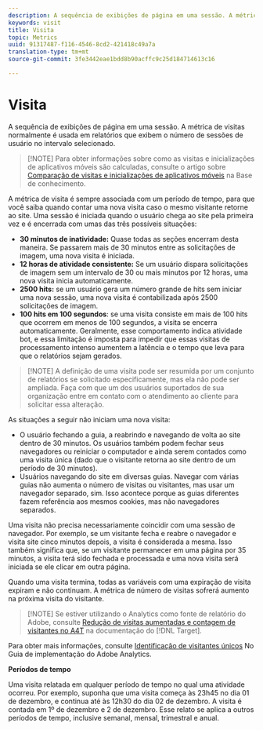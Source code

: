 ```yaml
---
description: A sequência de exibições de página em uma sessão. A métrica de visitas normalmente é usada em relatórios que exibem o número de sessões de usuário no intervalo selecionado.
keywords: visit
title: Visita
topic: Metrics
uuid: 91317487-f116-4546-8cd2-421418c49a7a
translation-type: tm+mt
source-git-commit: 3fe3442eae1bdd8b90acffc9c25d184714613c16

---
```



# Visita

A sequência de exibições de página em uma sessão. A métrica de visitas normalmente é usada em relatórios que exibem o número de sessões de usuário no intervalo selecionado.

>[!NOTE] Para obter informações sobre como as visitas e inicializações de aplicativos móveis são calculadas, consulte o artigo sobre [Comparação de visitas e inicializações de aplicativos móveis](https://helpx.adobe.com/br/analytics/kb/compare-visits-and-mobile-app-launches.html) na Base de conhecimento.

A métrica de visita é sempre associada com um período de tempo, para que você saiba quando contar uma nova visita caso o mesmo visitante retorne ao site. Uma sessão é iniciada quando o usuário chega ao site pela primeira vez e é encerrada com umas das três possíveis situações:

* **30 minutos de inatividade:** Quase todas as seções encerram desta maneira. Se passarem mais de 30 minutos entre as solicitações de imagem, uma nova visita é iniciada.
* **12 horas de atividade consistente:** Se um usuário dispara solicitações de imagem sem um intervalo de 30 ou mais minutos por 12 horas, uma nova visita inicia automaticamente.
* **2500 hits:** se um usuário gera um número grande de hits sem iniciar uma nova sessão, uma nova visita é contabilizada após 2500 solicitações de imagem.
* **100 hits em 100 segundos**: se uma visita consiste em mais de 100 hits que ocorrem em menos de 100 segundos, a visita se encerra automaticamente. Geralmente, esse comportamento indica atividade bot, e essa limitação é imposta para impedir que essas visitas de processamento intenso aumentem a latência e o tempo que leva para que o relatórios sejam gerados.

>[!NOTE] A definição de uma visita pode ser resumida por um conjunto de relatórios se solicitado especificamente, mas ela não pode ser ampliada. Faça com que um dos usuários suportados de sua organização entre em contato com o atendimento ao cliente para solicitar essa alteração.

As situações a seguir não iniciam uma nova visita:

* O usuário fechando a guia, a reabrindo e navegando de volta ao site dentro de 30 minutos. Os usuários também podem fechar seus navegadores ou reiniciar o computador e ainda serem contados como uma visita única (dado que o visitante retorna ao site dentro de um período de 30 minutos).
* Usuários navegando do site em diversas guias. Navegar com várias guias não aumenta o número de visitas ou visitantes, mas usar um navegador separado, sim. Isso acontece porque as guias diferentes fazem referência aos mesmos cookies, mas não navegadores separados.

Uma visita não precisa necessariamente coincidir com uma sessão de navegador. Por exemplo, se um visitante fecha e reabre o navegador e visita site cinco minutos depois, a visita é considerada a mesma. Isso também significa que, se um visitante permanecer em uma página por 35 minutos, a visita terá sido fechada e processada e uma nova visita será iniciada se ele clicar em outra página.

Quando uma visita termina, todas as variáveis com uma expiração de visita expiram e não continuam. A métrica de número de visitas sofrerá aumento na próxima visita do visitante.

>[!NOTE] Se estiver utilizando o Analytics como fonte de relatório do Adobe, consulte [Redução de visitas aumentadas e contagem de visitantes no A4T](https://docs.adobe.com/content/help/en/target/using/integrate/a4t/troubleshoot-a4t/minimizing-inflated-visit-and-visitor-counts-a4t.html) na documentação do [!DNL Target].

Para obter mais informações, consulte [Identificação de visitantes únicos](https://docs.adobe.com/content/help/pt-BR/analytics/technotes/visitor-identification.html) No Guia de implementação do Adobe Analytics.

**Períodos de tempo**

Uma visita relatada em qualquer período de tempo no qual uma atividade ocorreu. Por exemplo, suponha que uma visita começa às 23h45 no dia 01 de dezembro, e continua até às 12h30 do dia 02 de dezembro. A visita é contada em 1º de dezembro e 2 de dezembro. Esse relato se aplica a outros períodos de tempo, inclusive semanal, mensal, trimestral e anual.
